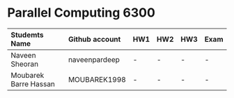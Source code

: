 # Parallel Computing 6300

|Studemts Name         | Github account| HW1 | HW2 | HW3 | Exam|
|:---------------------|:--------------|:----|:----|:----|:----|
|Naveen Sheoran        | naveenpardeep |-    |-    |-    |-    |
|Moubarek Barre Hassan | MOUBAREK1998  |-    |-    |-    |-    |
